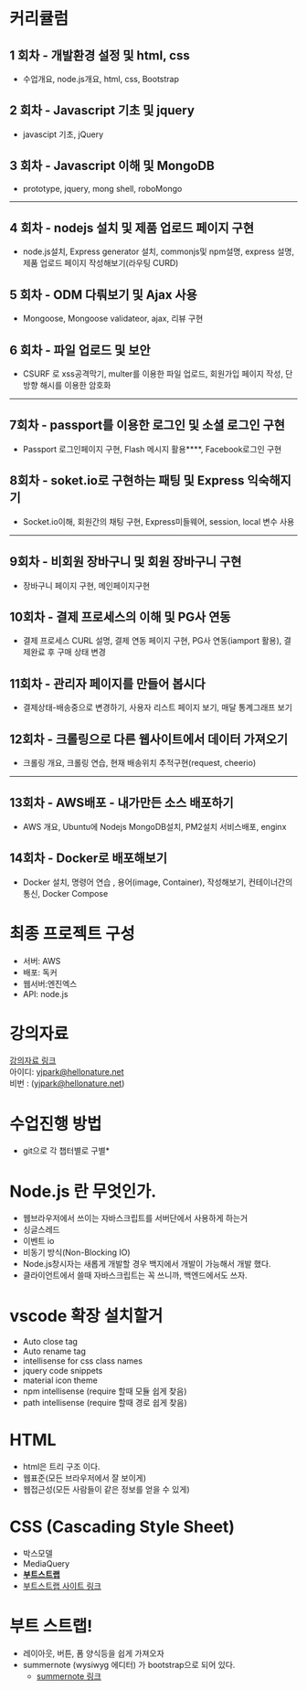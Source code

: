 # 커리큘럼
## 1 회차 - 개발환경 설정 및 html, css
- 수업개요, node.js개요, html, css, Bootstrap
## 2 회차 - Javascript 기초 및 jquery
- javascipt 기초, jQuery
## 3 회차 - Javascript 이해 및 MongoDB
- prototype, jquery, mong shell, roboMongo
---
## 4 회차 - nodejs 설치 및 제품 업로드 페이지 구현
- node.js설치, Express generator 설치, commonjs및 npm설명, express 설명, 제품 업로드 페이지 작성해보기(라우팅 CURD)
## 5 회차 - ODM 다뤄보기 및 Ajax 사용
- Mongoose, Mongoose validateor, ajax, 리뷰 구현
## 6 회차 - 파일 업로드 및 보안
- CSURF 로 xss공격막기, multer를 이용한 파일 업로드, 회원가입 페이지 작성, 단방향 해시를 이용한 암호화
---
## 7회차 - passport를 이용한 로그인 및 소셜 로그인 구현
- Passport 로그인페이지 구현, Flash 메시지 활용****, Facebook로그인 구현
## 8회차 - soket.io로 구현하는 패팅 및 Express 익숙해지기
- Socket.io이해, 회원간의 채팅 구현, Express미들웨어, session, local 변수 사용
---
## 9회차 - 비회원 장바구니 및 회원 장바구니 구현
- 장바구니 페이지 구현, 메인페이지구현
## 10회차 - 결제 프로세스의 이해 및 PG사 연동
- 결제 프로세스 CURL 설명, 결제 연동 페이지 구현, PG사 연동(iamport 활용), 결제완료 후 구매 상태 변경
## 11회차 - 관리자 페이지를 만들어 봅시다
- 결제상태-배송중으로 변경하기, 사용자 리스트 페이지 보기, 매달 통계그래프 보기 
## 12회차 - 크롤링으로 다른 웹사이트에서 데이터 가져오기
- 크롤링 개요, 크롤링 연습, 현재 배송위치 추적구현(request, cheerio)
---
## 13회차 - AWS배포 - 내가만든 소스 배포하기
- AWS 개요, Ubuntu에 Nodejs MongoDB설치, PM2설치 서비스배포, enginx
## 14회차 - Docker로 배포해보기 
- Docker 설치, 명령어 연습 , 용어(image, Container), 작성해보기, 컨테이너간의 통신, Docker Compose

# 최종 프로젝트 구성
- 서버: AWS
- 배포: 독커
- 웹서버:엔진엑스
- API: node.js

# 강의자료
[강의자료 링크](https://nodejs.junyoung.me/)  
아이디: yjpark@hellonature.net  
비번 : (yjpark@hellonature.net)

# 수업진행 방법
- git으로 각 챕터별로 구별*

# Node.js 란 무엇인가. 
- 웹브라우저에서 쓰이는 자바스크립트를 서버단에서 사용하게 하는거
- 싱글스레드
- 이벤트 io
- 비동기 방식(Non-Blocking IO)
- Node.js창시자는 새롭게 개발할 경우 백지에서 개발이 가능해서 개발 했다. 
- 클라이언트에서 쓸때 자바스크립트는 꼭 쓰니까, 백엔드에서도 쓰자. 

# vscode 확장 설치할거
- Auto close tag
- Auto rename tag
- intellisense for css class names
- jquery code snippets
- material icon theme
- npm intellisense (require 할때 모듈 쉽게 찾음)
- path intellisense (require 할때 경로 쉽게 찾음)

# HTML
- html은 트리 구조 이다. 
- 웹표준(모든 브라우저에서 잘 보이게)
- 웹접근성(모든 사람들이 같은 정보를 얻을 수 있게)

# CSS (Cascading Style Sheet)
- 박스모델
- MediaQuery
- <u>**부트스트랩**</u> 
- [부트스트랩 사이트 링크](http://bootstrapk.com/components/?#navbar)

# 부트 스트랩!
- 레이아웃, 버튼, 폼 양식등을 쉽게 가져오자 
- summernote (wysiwyg 에디터) 가 bootstrap으로 되어 있다. 
    - [summernote 링크](http://summernote.org)

